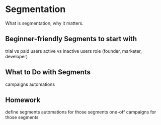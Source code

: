 # Segmentation

What is segmentation, why it matters.

## Beginner-friendly Segments to start with

trial vs paid users
active vs inactive users
role (founder, marketer, developer)

## What to Do with Segments

campaigns
automations

## Homework
define segments
automations for those segments
one-off campaigns for those segments
